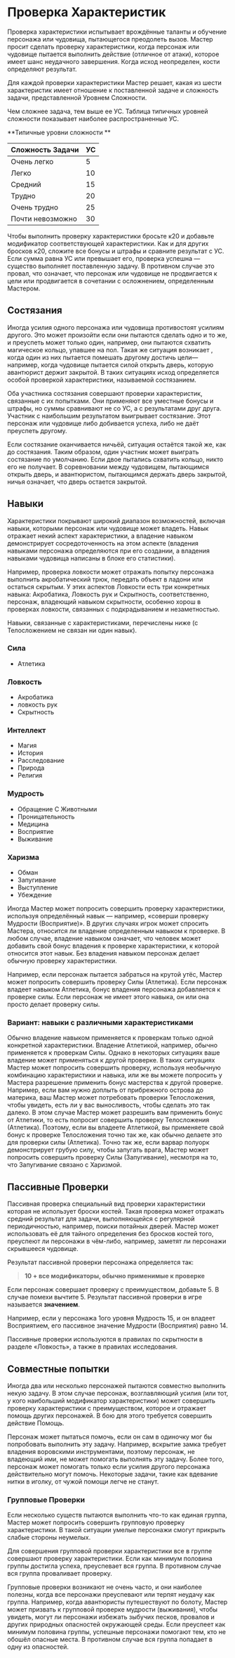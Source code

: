 # Проверка Характеристик

Проверка характеристики испытывает врождённые таланты и обучение персонажа или чудовища, пытающегося преодолеть вызов. Мастер просит сделать проверку характеристики, когда персонаж или чудовище пытается выполнить действие (отличное от атаки), которое имеет шанс неудачного завершения. Когда исход неопределен, кости определяют результат.

Для каждой проверки характеристики Мастер решает, какая из шести характеристик имеет отношение к поставленной задаче и сложность задачи, представленной Уровнем Сложности.

Чем сложнее задача, тем выше ее УС. Таблица типичных уровней сложности показывает наиболее распространенные УС.

**Типичные уровни сложности **

| Сложность Задачи | УС | 
|------------------|----| 
| Очень легко      | 5  | 
| Легко            | 10 | 
| Средний          | 15 | 
| Трудно           | 20 | 
| Очень трудно     | 25 | 
| Почти невозможно | 30 |

Чтобы выполнить проверку характеристики бросьте к20 и добавьте модификатор соответствующей характеристики. Как и для других бросков к20, сложите все бонусы и штрафы и сравните результат с УС. Если сумма равна УС или превышает его, проверка успешна — существо выполняет поставленную задачу. В противном случае это провал, что означает, что персонаж или чудовище не продвигается к цели или продвигается в сочетании с осложнением, определенным Мастером.

## Состязания

Иногда усилия одного персонажа или чудовища противостоят усилиям другого. Это может произойти если они пытаются сделать одно и то же, и преуспеть может только один, например, они пытаются схватить магическое кольцо, упавшее на пол. Такая же ситуация возникает , когда один из них пытается помешать другому достичь цели— например, когда чудовище пытается силой открыть дверь, которую авантюрист держит закрытой. В таких ситуациях исход определяется особой проверкой характеристики, называемой состязанием.

Оба участника состязания совершают проверки характеристик, связанные с их попытками. Они применяют все уместные бонусы и штрафы, но суммы сравнивают не со УС, а с результатами друг друга. Участник с наибольшим результатом выигрывает состязание. Этот персонаж или чудовище либо добивается успеха, либо не даёт преуспеть другому.

Если состязание оканчивается ничьёй, ситуация остаётся такой же, как до состязания. Таким образом, один участник может выиграть состязание по умолчанию. Если двое пытались схватить кольцо, никто его не получает. В соревновании между чудовищем, пытающимся открыть дверь, и авантюристом, пытающимся держать дверь закрытой, ничья означает, что дверь остается закрытой.

## Навыки

Характеристики покрывают широкий диапазон возможностей, включая навыки, которыми персонаж или чудовище может владеть. Навык отражает некий аспект характеристики, а владение навыком демонстрирует сосредоточенность на этом аспекте (владения навыками персонажа определяются при его создании, а владения навыками чудовища написаны в блоке его статистики).

Например, проверка ловкости может отражать попытку персонажа выполнить акробатический трюк, передать объект в ладони или остаться скрытым. У этих аспектов Ловкости есть три конкретных навыка: Акробатика, Ловкость рук и Скрытность, соответственно, персонаж, владеющий навыком скрытности, особенно хорош в проверках ловкости, связанных с подкрадыванием и незаметностью.

Навыки, связанные с характеристиками, перечислены ниже (с Телосложением не связан ни один навык).

### Сила

* Атлетика

### Ловкость

* Акробатика
* ловкость рук
* Скрытность

### Интеллект

* Магия
* История
* Расследование
* Природа
* Религия

### Мудрость

* Обращение С Животными
* Проницательность
* Медицина
* Восприятие
* Выживание

### Харизма

* Обман
* Запугивание
* Выступление
* Убеждение

Иногда Мастер может попросить совершить проверку характеристики, используя определённый навык — например, «соверши проверку Мудрости (Восприятие)». В других случаях игрок может спросить Мастера, относится ли владение определенным навыком к проверке. В любом случае, владение навыком означает, что человек может добавить свой бонус владения к проверке характеристики, к которой относится этот навык. Без владения навыком персонаж делает обычную проверку характеристики.

Например, если персонаж пытается забраться на крутой утёс, Мастер может попросить совершить проверку Силы (Атлетика). Если персонаж владеет навыком Атлетика, бонус владения персонажа добавляется к проверке силы. Если персонаж не имеет этого навыка, он или она просто делает проверку силы.

### Вариант: навыки с различными характеристиками

Обычно владение навыком применяется к проверкам только одной конкретной характеристики. Владение Атлетикой, например, обычно применяется к проверкам Силы. Однако в некоторых ситуациях ваше владение может применяться к другой проверке. В таких ситуациях Мастер может попросить совершить проверку, используя необычную комбинацию характеристики и навыка, или же вы можете попросить у Мастера разрешение применить бонус мастерства к другой проверке. Например, если вам нужно доплыть от прибрежного острова до материка, ваш Мастер может потребовать проверки Телосложения, чтобы увидеть, есть ли у вас выносливость, чтобы сделать это так далеко. В этом случае Мастер может разрешить вам применить бонус от Атлетики, то есть попросит совершить проверку Телосложения (Атлетика). Поэтому, если вы владеете Атлетикой, вы применяете свой бонус к проверке Телосложения точно так же, как обычно делаете это для проверки силы (Атлетика). Точно так же, если варвар полуорк демонстрирует грубую силу, чтобы запугать врага, Мастер может попросить совершить проверку Силы (Запугивание), несмотря на то, что Запугивание связано с Харизмой.

## Пассивные Проверки

Пассивная проверка специальный вид проверки характеристики которая не использует броски костей. Такая проверка может отражать средний результат для задачи, выполняющейся с регулярной периодичностью, например, поиски потайных дверей. Мастер может использовать её для тайного определения без бросков костей того, преуспеют ли персонажи в чём-либо, например, заметят ли персонажи скрывшееся чудовище.

Результат пассивной проверки персонажа определяется так:

> **10 + все модификаторы, обычно применимые к проверке**

Если персонаж совершает проверку с преимуществом, добавьте 5. В случае помехи вычтите 5. Результат пассивной проверки в игре называется **значением**.

Например, если у персонажа 1ого уровня Мудрость 15, и он владеет Восприятием, его пассивное значение Мудрости (Восприятия) равно 14.

Пассивные проверки используются в правилах по скрытности в разделе «Ловкость», а также в правилах исследования.

## Совместные попытки

Иногда два или несколько персонажей пытаются совместно выполнить некую задачу. В этом случае персонаж, возглавляющий усилия (или тот, у кого наибольший модификатор характеристики) может совершить проверку характеристики с преимуществом, которое и отражает помощь других персонажей. В бою для этого требуется совершить действие Помощь.

Персонаж может пытаться помочь, если он сам в одиночку мог бы попробовать выполнить эту задачу. Например, вскрытие замка требует владения воровскими инструментами, поэтому персонаж, не владеющий ими, не может помогать выполнять эту задачу. Более того, персонаж может помогать только если усилия другого персонажа действительно могут помочь. Некоторые задачи, такие как вдевание нитки в иголку, от чужой помощи легче не станут.

### Групповые Проверки

Если несколько существ пытаются выполнить что-то как единая группа, Мастер может попросить совершить групповую проверку характеристики. В такой ситуации умелые персонажи смогут прикрыть слабые стороны неумелых.

Для совершения групповой проверки характеристики все в группе совершают проверку характеристики. Если как минимум половина группы достигла успеха, преуспевает вся группа. В противном случае вся группа проваливает проверку.

Групповые проверки возникают не очень часто, и они наиболее полезны, когда все персонажи преуспевают или терпят неудачу как группа. Например, когда авантюристы путешествуют по болоту, Мастер может призвать к групповой проверке мудрости (выживания), чтобы увидеть, могут ли персонажи избежать зыбучих песков, провалов и других природных опасностей окружающей среды. Если преуспеет как минимум половина группы, успешные персонажи помогают тем, кто не обошёл опасные места. В противном случае вся группа попадает в одну из опасностей.